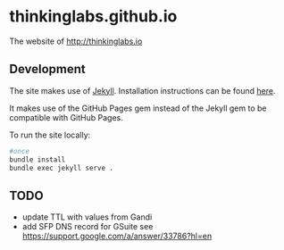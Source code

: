 # thinkinglabs.github.io

The website of http://thinkinglabs.io

## Development

The site makes use of [Jekyll](https://jekyllrb.com/). Installation instructions
can be found [here](https://jekyllrb.com/docs/installation/).

It makes use of the GitHub Pages gem instead of the Jekyll gem to be compatible
with GitHub Pages.

To run the site locally:

```bash
#once
bundle install
bundle exec jekyll serve .
```

## TODO

- update TTL with values from Gandi
- add SFP DNS record for GSuite
  see https://support.google.com/a/answer/33786?hl=en
